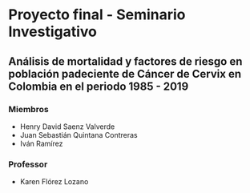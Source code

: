 # Proyecto final - Seminario Investigativo
## Análisis de mortalidad y factores de riesgo en población padeciente de Cáncer de Cervix en Colombia en el periodo 1985 - 2019 
### **Miembros**
- Henry David Saenz Valverde
- Juan Sebastián Quintana Contreras
- Iván Ramírez

### **Professor**
- Karen Flórez Lozano


```{tableofcontents}
```
